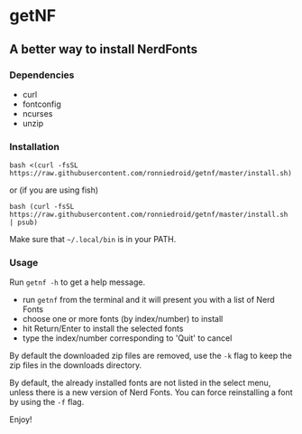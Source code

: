 # getNF

## A better way to install NerdFonts

### Dependencies

- curl
- fontconfig
- ncurses
- unzip

### Installation

```
bash <(curl -fsSL https://raw.githubusercontent.com/ronniedroid/getnf/master/install.sh)
```

or (if you are using fish)

```
bash (curl -fsSL https://raw.githubusercontent.com/ronniedroid/getnf/master/install.sh | psub)
```

Make sure that `~/.local/bin` is in your PATH.

### Usage

Run `getnf -h` to get a help message.

- run `getnf` from the terminal and it will present you with a list of Nerd Fonts
- choose one or more fonts (by index/number) to install
- hit Return/Enter to install the selected fonts
- type the index/number corresponding to 'Quit' to cancel

By default the downloaded zip files are removed,
use the `-k` flag to keep the zip files in the downloads directory.

By default, the already installed fonts are not listed in the select menu,
unless there is a new version of Nerd Fonts.
You can force reinstalling a font by using the `-f` flag.

Enjoy!
